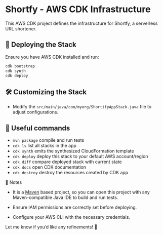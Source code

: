 # Shortfy - AWS CDK Infrastructure

This AWS CDK project defines the infrastructure for Shortfy, a serverless URL shortener.

## 🚀 Deploying the Stack

Ensure you have AWS CDK installed and run:

```bash
cdk bootstrap
cdk synth
cdk deploy
```

## 🛠️ Customizing the Stack

* Modify the `src/main/java/com/myorg/ShortifyAppStack.java` file to adjust configurations.

## 📝 Useful commands

 * `mvn package`     compile and run tests
 * `cdk ls`          list all stacks in the app
 * `cdk synth`       emits the synthesized CloudFormation template
 * `cdk deploy`      deploy this stack to your default AWS account/region
 * `cdk diff`        compare deployed stack with current state
 * `cdk docs`        open CDK documentation
 * `cdk destroy`     destroy the resources created by CDK app

📌 Notes

* It is a [Maven](https://maven.apache.org/) based project, so you can open this project with any Maven-compatible Java IDE to build and run tests.

* Ensure IAM permissions are correctly set before deploying.

* Configure your AWS CLI with the necessary credentials.

Let me know if you’d like any refinements! 🚀
